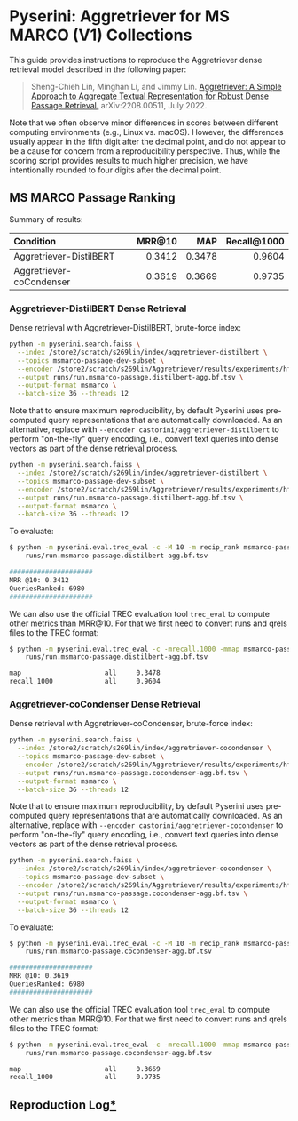 # Pyserini: Aggretriever for MS MARCO (V1) Collections

This guide provides instructions to reproduce the Aggretriever dense retrieval model described in the following paper:

> Sheng-Chieh Lin, Minghan Li, and Jimmy Lin. [Aggretriever: A Simple Approach to Aggregate Textual Representation for Robust Dense Passage Retrieval.](https://arxiv.org/abs/2208.00511) arXiv:2208.00511, July 2022. 

Note that we often observe minor differences in scores between different computing environments (e.g., Linux vs. macOS).
However, the differences usually appear in the fifth digit after the decimal point, and do not appear to be a cause for concern from a reproducibility perspective.
Thus, while the scoring script provides results to much higher precision, we have intentionally rounded to four digits after the decimal point.

## MS MARCO Passage Ranking

Summary of results:

| Condition                                              | MRR@10 |    MAP | Recall@1000 |
|:-------------------------------------------------------|-------:|-------:|------------:|
| Aggretriever-DistilBERT                                | 0.3412 | 0.3478 |      0.9604 |
| Aggretriever-coCondenser                               | 0.3619 | 0.3669 |      0.9735 |

### Aggretriever-DistilBERT Dense Retrieval

Dense retrieval with Aggretriever-DistilBERT, brute-force index:

```bash
python -m pyserini.search.faiss \
  --index /store2/scratch/s269lin/index/aggretriever-distilbert \
  --topics msmarco-passage-dev-subset \
  --encoder /store2/scratch/s269lin/Aggretriever/results/experiments/hf_model/aggretriever-distilbert \
  --output runs/run.msmarco-passage.distilbert-agg.bf.tsv \
  --output-format msmarco \
  --batch-size 36 --threads 12
```

Note that to ensure maximum reproducibility, by default Pyserini uses pre-computed query representations that are automatically downloaded. As an alternative, replace with `--encoder castorini/aggretriever-distilbert` to perform "on-the-fly" query encoding, i.e., convert text queries into dense vectors as part of the dense retrieval process.

```bash
python -m pyserini.search.faiss \
  --index /store2/scratch/s269lin/index/aggretriever-distilbert \
  --topics msmarco-passage-dev-subset \
  --encoder /store2/scratch/s269lin/Aggretriever/results/experiments/hf_model/aggretriever-distilbert \
  --output runs/run.msmarco-passage.distilbert-agg.bf.tsv \
  --output-format msmarco \
  --batch-size 36 --threads 12
```

To evaluate:

```bash
$ python -m pyserini.eval.trec_eval -c -M 10 -m recip_rank msmarco-passage-dev-subset \
    runs/run.msmarco-passage.distilbert-agg.bf.tsv

#####################
MRR @10: 0.3412
QueriesRanked: 6980
#####################
```

We can also use the official TREC evaluation tool `trec_eval` to compute other metrics than MRR@10. 
For that we first need to convert runs and qrels files to the TREC format:

```bash
$ python -m pyserini.eval.trec_eval -c -mrecall.1000 -mmap msmarco-passage-dev-subset \
    runs/run.msmarco-passage.distilbert-agg.bf.tsv

map                     all     0.3478
recall_1000             all     0.9604
```

### Aggretriever-coCondenser Dense Retrieval

Dense retrieval with Aggretriever-coCondenser, brute-force index:

```bash
python -m pyserini.search.faiss \
  --index /store2/scratch/s269lin/index/aggretriever-cocondenser \
  --topics msmarco-passage-dev-subset \
  --encoder /store2/scratch/s269lin/Aggretriever/results/experiments/hf_model/aggretriever-cocondenser \
  --output runs/run.msmarco-passage.cocondenser-agg.bf.tsv \
  --output-format msmarco \
  --batch-size 36 --threads 12
```

Note that to ensure maximum reproducibility, by default Pyserini uses pre-computed query representations that are automatically downloaded. As an alternative, replace with `--encoder castorini/aggretriever-cocondenser` to perform "on-the-fly" query encoding, i.e., convert text queries into dense vectors as part of the dense retrieval process.

```bash
python -m pyserini.search.faiss \
  --index /store2/scratch/s269lin/index/aggretriever-cocondenser \
  --topics msmarco-passage-dev-subset \
  --encoder /store2/scratch/s269lin/Aggretriever/results/experiments/hf_model/aggretriever-cocondenser \
  --output runs/run.msmarco-passage.cocondenser-agg.bf.tsv \
  --output-format msmarco \
  --batch-size 36 --threads 12
```

To evaluate:

```bash
$ python -m pyserini.eval.trec_eval -c -M 10 -m recip_rank msmarco-passage-dev-subset \
    runs/run.msmarco-passage.cocondenser-agg.bf.tsv

#####################
MRR @10: 0.3619
QueriesRanked: 6980
#####################
```

We can also use the official TREC evaluation tool `trec_eval` to compute other metrics than MRR@10. 
For that we first need to convert runs and qrels files to the TREC format:

```bash
$ python -m pyserini.eval.trec_eval -c -mrecall.1000 -mmap msmarco-passage-dev-subset \
    runs/run.msmarco-passage.cocondenser-agg.bf.tsv

map                     all     0.3669
recall_1000             all     0.9735
```



## Reproduction Log[*](reproducibility.md)

